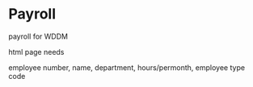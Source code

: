 # Payroll
payroll for WDDM



html page needs

employee number,
name,
department,
hours/permonth,
employee type code
